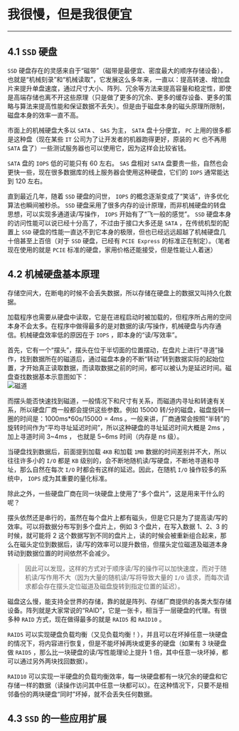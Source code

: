 # 我很慢，但是我很便宜

---

## 4.1 `SSD` 硬盘

`SSD` 硬盘存在的灵感来自于“磁带”（磁带是最便宜、密度最大的顺序存储设备），也就是“机械刻录”和“机械读取”，它发展这么多年来，一直以：提高转速、增加盘片来提升单盘速度，通过尺寸大小、阵列、冗余等方法来提高容量和稳定性，即使是高端存储也离不开这些原理（只是做了更多的冗余、更多的缓存设备、更多的策略与算法来提高性能和保证数据不丢失）。但是由于磁盘本身的磁头原理所限制，磁盘本身的效率一直不高。

市面上的机械硬盘大多以 `SATA` 、 `SAS` 为主， `SATA` 盘十分便宜， `PC` 上用的很多都是这种盘（现在某些 `IT` 公司为了让开发者的机器跑得更好，原装的 `PC` 也不再用 `SATA` 盘了）一些测试服务器也可以使用它，因为这样会比较省钱。

`SATA` 盘的 `IOPS` 低的可能只有 60 左右。 `SAS` 盘相对 `SATA` 盘要贵一些，自然也会更快一些，现在很多数据库的线上服务器会使用这种硬盘，它们的 `IOPS` 通常能达到 120 左右。

直到最近几年，随着 `SSD` 硬盘的问世， `IOPS` 的概念逐渐变成了“笑话”，许多优化算法也瞬间被秒杀。 `SSD` 硬盘采用了很多内存的设计原理，而非机械硬盘的转盘思想，可以实现多通道读/写操作， `IOPS` 开始有了“飞一般的感觉”。 `SSD` 硬盘本身的访问性能可以说已经十分高了，不过由于接口大多还是 `SATA` ，在传统机型的配置上 `SSD` 硬盘的性能一直达不到它本身的极限，但也已经远远超越了机械硬盘几十倍甚至上百倍（对于 `SSD` 硬盘，已经有 `PCIE Express` 的标准正在制定）。（笔者现在使用的就是 `PCIE` 标准的硬盘，家用价格还能接受，但是性能让人着迷）

## 4.2 机械硬盘基本原理

存储空间大，在断电的时候不会丢失数据，所以存储在硬盘上的数据又叫持久化数据。

加载程序也需要从硬盘中读取，它是在进程启动时被加载的，但程序所占用的空间本身不会太多。在程序中做得最多的是对数据的读/写操作，机械硬盘与内存通信。机械硬盘效率低的原因在于 `IOPS` ，即本身的“读/写效率”。

首先，它有一个“摆头”，摆头在位于半切面的位置摆动，在盘片上进行“寻道”操作，找到数据所在的磁道后，通过磁盘本身的不断“转动”转到数据实际的起始位置，才开始真正读取数据，而读取数据之前的时间，都可以被认为是延迟时间。磁盘查找数据基本示意图如下：  
![][1-1]

而摆头能否快速找到磁道，一般情况下和尺寸有关系，而磁道内寻址和转速有关系，所以硬盘厂商一般都会提供这些参数。例如 15000 转/分的磁盘，磁盘旋转一圈的时间是：1000ms\*60s/15000 = 4ms 。一般来讲，厂商通常会按照“半转”的旋转时间作为“平均寻址延迟时间”，所以这种硬盘的寻址延迟时间大概是 2ms ，加上寻道时间 3~4ms ， 也就是 5~6ms 时间（内存是 ns 级）。

当硬盘找到数据后，前面提到加载 `4KB` 和加载 `1MB` 数据的时间差别并不大，所以往往许多小的 `I/O` 都是 `KB` 级别的，会不断地随机读/写硬盘，不断地寻道和寻址，那么自然在每次 `I/O` 时都会有这样的延迟。因此，在随机 `I/O` 操作较多的系统中， `IOPS` 成为其重要的量化标准。

除此之外，一些硬盘厂商在同一块硬盘上使用了“多个盘片”，这是用来干什么的呢？

摆头依然还是串行的，虽然在每个盘片上都有磁头，但是它只是为了提高读/写的效率。可以将数据分布写到多个盘片上，例如 3 个盘片，在写入数据 1、2、3 的时候，就可能将 2 这个数据写到不同的盘片上，读的时候会被重新组合起来，那么在磁头定位到数据后，读/写的效率可以提升数倍，但摆头定位磁道及磁道本身转动到数据位置的时间依然不会减少。

> 因此可以发现，这样的方式对于顺序读/写的操作可以加快速度，而对于随机读/写作用不大（因为大量的随机读/写将导致大量的 `I/O` 请求，而每次请求都会存在摆头定位磁道及磁盘旋转到指定位置的延迟）。

磁盘这么慢，能支持全世界的存储，靠的就是阵列、存储厂商提供的各类大型存储设备。阵列就是大家常说的“RAID”，它是一张卡，相当于一层硬盘的代理。有很多种 `RAID` 方式，现在做得最多的就是 `RAID5` 和 `RAID10` 。

`RAID5` 可以实现硬盘负载均衡（又见负载均衡！），并且可以在坏掉任意一块硬盘的情况下，将内容进行恢复，但是不能坏掉两块或更多的硬盘（如果有 3 块硬盘做 `RAID5` ，那么比一块硬盘的读/写性能理论上提升 1 倍，其中任意一块坏掉，都可以通过另外两块找回数据）。

`RAID10` 可以实现一半硬盘的负载均衡效率，每一块硬盘都有一块冗余的硬盘和它存储一样的数据（读操作访问其中任意一块都可以）。在这种情况下，只要不是相邻备份的两块硬盘“同时”坏掉，就不会丢失任何数据。

## 4.3 `SSD` 的一些应用扩展


[1-1]: http://leran2deeplearnjavawebtech.oss-cn-beijing.aliyuncs.com/learn/javaspecialtropps/1-1.png "磁道"
